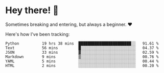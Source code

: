 # Hey there! 👋
Sometimes breaking and entering, but always a beginner. ❤️

Here's how I've been tracking:
<!--START_SECTION:waka-->

```text
Python          19 hrs 38 mins  ███████████████████████░░   91.61 %
Text            56 mins         █░░░░░░░░░░░░░░░░░░░░░░░░   04.37 %
JSON            33 mins         ▓░░░░░░░░░░░░░░░░░░░░░░░░   02.59 %
Markdown        9 mins          ▒░░░░░░░░░░░░░░░░░░░░░░░░   00.76 %
YAML            5 mins          ░░░░░░░░░░░░░░░░░░░░░░░░░   00.44 %
HTML            2 mins          ░░░░░░░░░░░░░░░░░░░░░░░░░   00.20 %
```

<!--END_SECTION:waka-->

